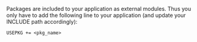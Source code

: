 Packages are included to your application as external modules. Thus you only
have to add the following line to your application (and update your INCLUDE path
accordingly):

    USEPKG += <pkg_name>
